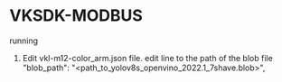 # VKSDK-MODBUS

running 
1. Edit vkl-m12-color_arm.json file.
     edit line  to the path of the blob file
     "blob_path": "<path_to_yolov8s_openvino_2022.1_7shave.blob>",


     
